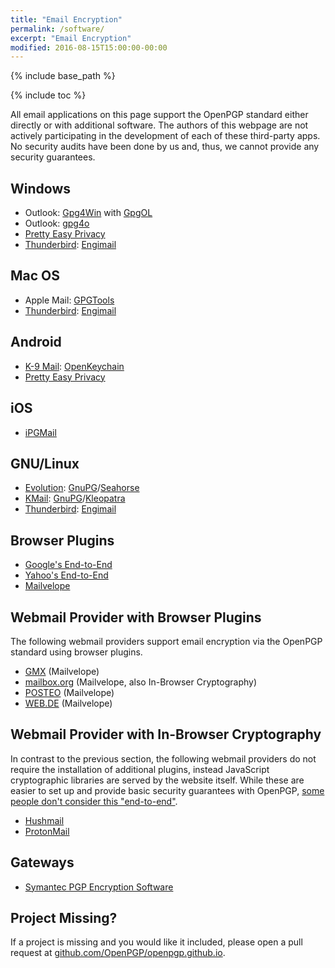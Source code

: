 ```yaml
---
title: "Email Encryption"
permalink: /software/
excerpt: "Email Encryption"
modified: 2016-08-15T15:00:00-00:00
---
```


{% include base_path %}

{% include toc %}

All email applications on this page support the OpenPGP standard either directly or with additional software.
The authors of this webpage are not actively participating in the development of each of these third-party apps.
No security audits have been done by us and, thus, we cannot provide any security guarantees.

## Windows
* Outlook: [Gpg4Win](https://www.gpg4win.de) with [GpgOL](https://www.gpg4win.org/about.html)
* Outlook: [gpg4o](https://www.giepa.de/produkte/gpg4o/)
* [Pretty Easy Privacy](https://prettyeasyprivacy.com/)
* [Thunderbird](https://www.mozilla.org/de/thunderbird/): [Engimail](https://enigmail.net)

## Mac OS
* Apple Mail: [GPGTools](https://gpgtools.org)
* [Thunderbird](https://www.mozilla.org/de/thunderbird/): [Engimail](https://enigmail.net)

## Android
* [K-9 Mail](https://k9mail.github.io/): [OpenKeychain](http://www.openkeychain.org)
* [Pretty Easy Privacy](https://prettyeasyprivacy.com/)

## iOS
* [iPGMail](https://ipgmail.com/)

## GNU/Linux
* [Evolution](https://wiki.gnome.org/Apps/Evolution): [GnuPG](https://gnupg.org)/[Seahorse](https://wiki.gnome.org/action/show/Apps/Seahorse)
* [KMail](https://www.kde.org/applications/internet/kmail/): [GnuPG](https://gnupg.org)/[Kleopatra](https://www.kde.org/applications/utilities/kleopatra/)
* [Thunderbird](https://www.mozilla.org/de/thunderbird/): [Engimail](https://enigmail.net)

## Browser Plugins
* [Google's End-to-End](https://github.com/google/end-to-end)
* [Yahoo's End-to-End](https://github.com/yahoo/end-to-end)
* [Mailvelope](https://www.mailvelope.com)

## Webmail Provider with Browser Plugins
The following webmail providers support email encryption via the OpenPGP standard using browser plugins.

* [GMX](http://www.gmx.net/) (Mailvelope)
* [mailbox.org](https://mailbox.org/) (Mailvelope, also In-Browser Cryptography)
* [POSTEO](https://posteo.de) (Mailvelope)
* [WEB.DE](http://web.de/) (Mailvelope)

## Webmail Provider with In-Browser Cryptography
In contrast to the previous section, the following webmail providers do not require the installation of additional plugins, instead JavaScript cryptographic libraries are served by the website itself.
While these are easier to set up and provide basic security guarantees with OpenPGP, [some people don't consider this "end-to-end"](https://tonyarcieri.com/whats-wrong-with-webcrypto).

* [Hushmail](https://www.hushmail.com/)
* [ProtonMail](https://protonmail.com/)

## Gateways
* [Symantec PGP Encryption Software](https://www.symantec.com/de/de/encryption/)

## Project Missing?
If a project is missing and you would like it included, please open a pull request at [github.com/OpenPGP/openpgp.github.io](https://github.com/OpenPGP/openpgp.github.io).